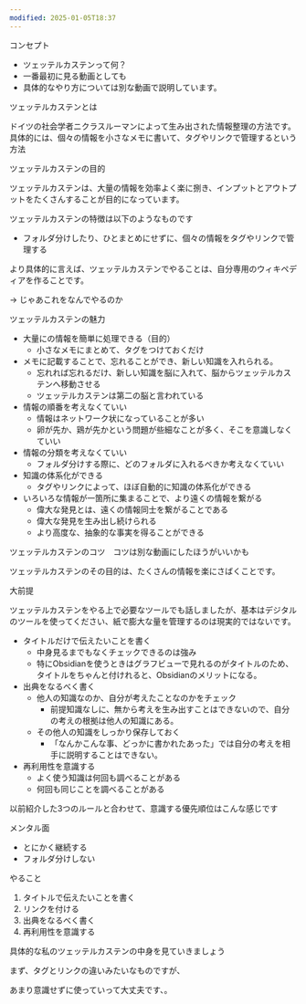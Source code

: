 ```yaml
---
modified: 2025-01-05T18:37
---
```

  

コンセプト

- ツェッテルカステンって何？
- 一番最初に見る動画としても
- 具体的なやり方については別な動画で説明しています。

  

ツェッテルカステンとは

ドイツの社会学者ニクラスルーマンによって生み出された情報整理の方法です。  
具体的には、個々の情報を小さなメモに書いて、タグやリンクで管理するという方法  

  

ツェッテルカステンの目的

ツェッテルカステンは、大量の情報を効率よく楽に捌き、インプットとアウトプットをたくさんすることが目的になっています。

  

ツェッテルカステンの特徴は以下のようなものです

- フォルダ分けしたり、ひとまとめにせずに、個々の情報をタグやリンクで管理する

より具体的に言えば、ツェッテルカステンでやることは、自分専用のウィキペディアを作ることです。

  

→ じゃあこれをなんでやるのか

ツェッテルカステンの魅力

- 大量にの情報を簡単に処理できる（目的）
    - 小さなメモにまとめて、タグをつけておくだけ
- メモに記載することで、忘れることができ、新しい知識を入れられる。
    - 忘れれば忘れるだけ、新しい知識を脳に入れて、脳からツェッテルカステンへ移動させる
    - ツェッテルカステンは第二の脳と言われている
- 情報の順番を考えなくていい
    - 情報はネットワーク状になっていることが多い
    - 卵が先か、鶏が先かという問題が些細なことが多く、そこを意識しなくていい
- 情報の分類を考えなくていい
    - フォルダ分けする際に、どのフォルダに入れるべきか考えなくていい
- 知識の体系化ができる
    - タグやリンクによって、ほぼ自動的に知識の体系化ができる
- いろいろな情報が一箇所に集まることで、より遠くの情報を繋がる
    - 偉大な発見とは、遠くの情報同士を繋がることである
    - 偉大な発見を生み出し続けられる
    - より高度な、抽象的な事実を得ることができる

  

  

  

ツェッテルカステンのコツ　コツは別な動画にしたほうがいいかも

ツェッテルカステンのその目的は、たくさんの情報を楽にさばくことです。

大前提

ツェッテルカステンをやる上で必要なツールでも話しましたが、基本はデジタルのツールを使ってください、紙で膨大な量を管理するのは現実的ではないです。

- タイトルだけで伝えたいことを書く
    - 中身見るまでもなくチェックできるのは強み
    - 特にObsidianを使うときはグラフビューで見れるのがタイトルのため、タイトルをちゃんと付けれると、Obsidianのメリットになる。
- 出典をなるべく書く
    - 他人の知識なのか、自分が考えたことなのかをチェック
        - 前提知識なしに、無から考えを生み出すことはできないので、自分の考えの根拠は他人の知識にある。
    - その他人の知識をしっかり保存しておく
        - 「なんかこんな事、どっかに書かれたあった」では自分の考えを相手に説明することはできない。
- 再利用性を意識する
    - よく使う知識は何回も調べることがある
    - 何回も同じことを調べることがある

  

  

以前紹介した3つのルールと合わせて、意識する優先順位はこんな感じです

メンタル面

- とにかく継続する
- フォルダ分けしない

やること

1. タイトルで伝えたいことを書く
2. リンクを付ける
3. 出典をなるべく書く
4. 再利用性を意識する

  

  

具体的な私のツェッテルカステンの中身を見ていきましょう

まず、タグとリンクの違いみたいなものですが、

あまり意識せずに使っていって大丈夫です、。